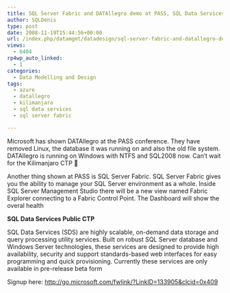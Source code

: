 ```yaml
---
title: SQL Server Fabric and DATAllegro demo at PASS, SQL Data Services Public CTP Available
author: SQLDenis
type: post
date: 2008-11-19T15:44:56+00:00
url: /index.php/datamgmt/datadesign/sql-server-fabric-and-datallegro-demo-at/
views:
  - 6404
rp4wp_auto_linked:
  - 1
categories:
  - Data Modelling and Design
tags:
  - azure
  - datallegro
  - kilimanjaro
  - sql data services
  - sql server fabric

---
```

Microsoft has shown DATAllegro at the PASS conference. They have removed Linux, the database it was running on and also the old file system. DATAllegro is running on Windows with NTFS and SQL2008 now. Can&#8217;t wait for the Kilimanjaro CTP 🙂

Another thing shown at PASS is SQL Server Fabric. SQL Server Fabric gives you the ability to manage your SQL Server environment as a whole. Inside SQL Server Management Studio there will be a new view named Fabric Explorer connecting to a Fabric Control Point. The Dashboard will show the overal health

**SQL Data Services Public CTP**
  
SQL Data Services (SDS) are highly scalable, on-demand data storage and query processing utility services. Built on robust SQL Server database and Windows Server technologies, these services are designed to provide high availability, security and support standards-based web interfaces for easy programming and quick provisioning. Currently these services are only available in pre-release beta form

Signup here: http://go.microsoft.com/fwlink/?LinkID=133905&clcid=0x409